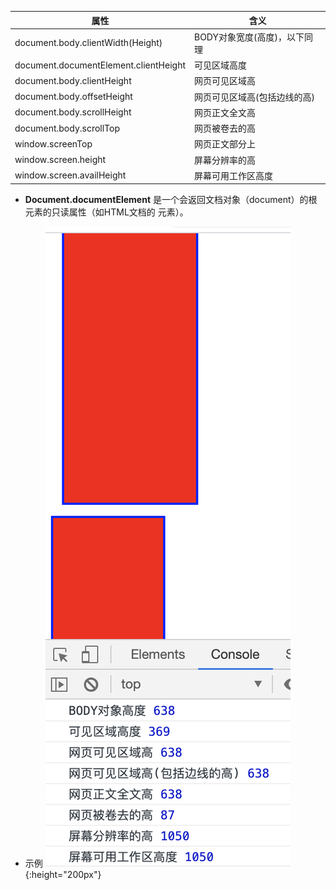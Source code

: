 |属性|含义|
|-|-|
|document.body.clientWidth(Height)|BODY对象宽度(高度)，以下同理|
|document.documentElement.clientHeight|可见区域高度|
|document.body.clientHeight|网页可见区域高|
|document.body.offsetHeight|网页可见区域高(包括边线的高)|
|document.body.scrollHeight|网页正文全文高|
|document.body.scrollTop|网页被卷去的高|
|window.screenTop|网页正文部分上|
|window.screen.height|屏幕分辨率的高|
|window.screen.availHeight|屏幕可用工作区高度|

- **Document.documentElement** 是一个会返回文档对象（document）的根元素的只读属性（如HTML文档的 <html> 元素）。

- 示例
![Screen Shot 20200330 at 8.56.56 PM.png](../../documents/img/1585620428-14.png){:height="200px"}